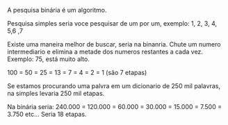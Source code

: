 A pesquisa binária é um algoritmo. 

Pesquisa simples seria voce pesquisar de um por um, exemplo: 1, 2, 3, 4, 5,6 ,7

Existe uma maneira melhor de buscar, seria na binanria. Chute um numero intermediario 
e elimina a metade dos numeros restantes a cada vez. Exemplo: 75, está muito alto. 

100 = 50 = 25 = 13 = 7 = 4 = 2 = 1 (são 7 etapas)

Se estamos procurando uma palvra em um dicionario de 250 mil palavras, na simples levaria 250 mil etapas.

Na binária seria: 240.000 = 120.000 = 60.000 = 30.000 = 15.000 = 7.500 = 3.750 etc... Seria 18 etapas.


